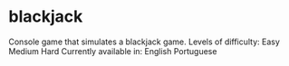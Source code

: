 # blackjack
Console game that simulates a blackjack game.  Levels of difficulty: Easy Medium Hard  Currently available in: English Portuguese
